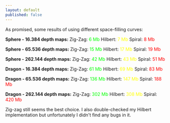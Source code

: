 ```yaml
---
layout: default
published: false
---
```


As promised, some results of using different space-filling curves:

**Sphere - 16.384 depth maps:**
Zig-Zag: <span style="color: #00ff00;">6 Mb</span>
Hilbert: <span style="color: #ffff00;">7 Mb</span>
Spiral: <span style="color: #ff0000;">8 Mb</span>

**Sphere - 65.536 depth maps:**
Zig-Zag: <span style="color: #00ff00;">15 Mb</span>
Hilbert: <span style="color: #ffff00;">17 Mb</span>
Spiral: <span style="color: #ff0000;">19 Mb</span>

**Sphere - 262.144 depth maps:**
Zig-Zag: <span style="color: #00ff00;">42 Mb</span>
Hilbert: <span style="color: #ffff00;">43 Mb</span>
Spiral: <span style="color: #ff0000;">51 Mb</span>

**Dragon - 16.384 depth maps:**
Zig-Zag: <span style="color: #00ff00;">61 Mb</span>
Hilbert: <span style="color: #ffff00;">69 Mb</span>
Spiral: <span style="color: #ff0000;">83 Mb</span>

**Dragon - 65.536 depth maps:**
Zig-Zag: <span style="color: #00ff00;">136 Mb</span>
Hilbert: <span style="color: #ffff00;">147 Mb</span>
Spiral: <span style="color: #ff0000;">188 Mb</span>

**Dragon - 262.144 depth maps:**
Zig-Zag: <span style="color: #00ff00;">302 Mb</span>
Hilbert: <span style="color: #ffff00;">308 Mb</span>
Spiral: <span style="color: #ff0000;">420 Mb</span>

Zig-zag still seems the best choice. I also double-checked my Hilbert implementation but unfortunately I didn't find any bugs in it.
